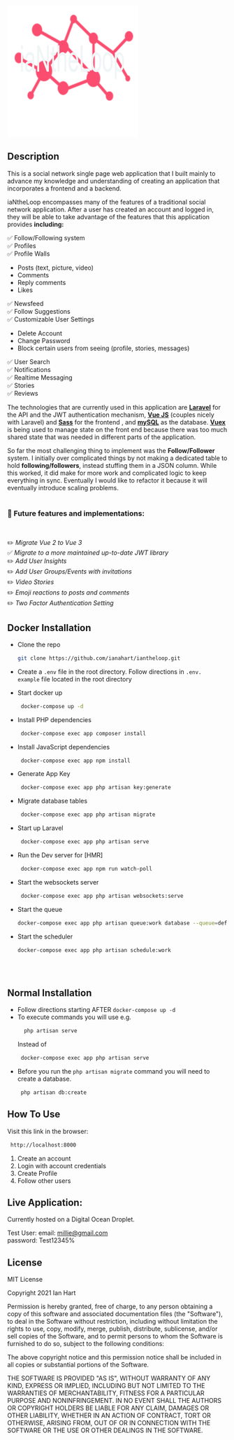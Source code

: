 ![iaNtheLoop logo](/resources/assets/iantheloop_README_logo.png)

## Description


This is a social network single page web application that I built mainly to advance my knowledge and understanding of creating an application that incorporates a frontend and a backend.

iaNtheLoop encompasses many of the features of a traditional social network application. After a user has created an account and logged in, they will be able to take advantage of the features that this application provides **including:**

 ✅ Follow/Following system </br>
 ✅ Profiles</br>
 ✅ Profile Walls</br>
 - Posts (text, picture, video)
 - Comments
 - Reply comments
 - Likes

 ✅ Newsfeed </br>
 ✅ Follow Suggestions </br>
 ✅ Customizable User Settings</br>
 - Delete Account
 - Change Password
 - Block certain users from seeing (profile, stories, messages)

 ✅ User Search </br>
 ✅ Notifications </br>
 ✅ Realtime Messaging </br>
 ✅ Stories </br>
 ✅ Reviews</br>


 The technologies that are currently used in this application are [**Laravel**](https://laravel.com/)  for the API and the JWT authentication mechanism, [**Vue JS**](https://vuejs.org/) (couples nicely with Laravel) and [**Sass**](https://sass-lang.com/) for the frontend , and [**mySQL**](https://www.mysql.com/) as the database. [**Vuex**](https://vuex.vuejs.org/) is being used to manage state on the front end because there was too much shared state that was needed in different parts of the application.

 So far the most challenging thing to implement was the **Follow/Follower** system. I initially over complicated things by not making a dedicated table to hold **following/followers**, instead stuffing them in a JSON column. While this worked, it did make for more work and complicated logic to keep everything in sync. Eventually I would like to refactor it because it will eventually introduce scaling problems.
<br>
<br>
 ### 🔮 Future features and implementations:
<br>

✏️ *Migrate Vue 2 to Vue 3* <br>
✅ *Migrate to a more maintained up-to-date JWT library* <br>
✏️ *Add User Insights* <br>
✏️ *Add User Groups/Events with invitations* <br>
✏️ *Video Stories* <br>
✏️ *Emoji reactions to posts and comments* <br>
✏️ *Two Factor Authentication Setting* <br>







## Docker Installation

- Clone the repo
   ````sh
   git clone https://github.com/ianahart/iantheloop.git
   ````
- Create a ````.env```` file in the root directory. Follow directions in ````.env.        example```` file located in the root directory

- Start docker up
   ````sh
    docker-compose up -d
   ````

- Install PHP dependencies
   ````sh
    docker-compose exec app composer install
   ````
- Install JavaScript dependencies
   ````sh
    docker-compose exec app npm install
   ````

- Generate App Key
    ````sh
     docker-compose exec app php artisan key:generate
   ````
- Migrate database tables
  ````sh
   docker-compose exec app php artisan migrate
  ````
- Start up Laravel
  ````sh
   docker-compose exec app php artisan serve
  ````
- Run the Dev server for [HMR]
  ````sh
   docker-compose exec app npm run watch-poll
  ````
- Start the websockets server
  ````sh
   docker-compose exec app php artisan websockets:serve
  ````
- Start the queue
  ````sh
  docker-compose exec app php artisan queue:work database --queue=default,interactions,stories
  ````
- Start the scheduler
  ````sh
  docker-compose exec app php artisan schedule:work
<br>
<br>

## Normal Installation
- Follow directions starting AFTER ``docker-compose up -d``
- To execute commands you will use e.g.
   ````sh
     php artisan serve
   ````
   Instead of
   ````sh
    docker-compose exec app php artisan serve
   ````
- Before you run the ````php artisan migrate```` command you will need to create a database.
   ````sh
    php artisan db:create
   ````


## How To Use
   Visit this link in the browser:
   ````sh
    http://localhost:8000
   ````

1. Create an account
2. Login with account credentials
3. Create Profile
4. Follow other users

## Live Application:
 Currently hosted on a Digital Ocean Droplet.

 Test User:
 email: millie@gmail.com <br>
 password: Test12345%

## License

MIT License

Copyright 2021 Ian Hart

Permission is hereby granted, free of charge, to any person obtaining a copy
of this software and associated documentation files (the "Software"), to deal
in the Software without restriction, including without limitation the rights
to use, copy, modify, merge, publish, distribute, sublicense, and/or sell
copies of the Software, and to permit persons to whom the Software is
furnished to do so, subject to the following conditions:

The above copyright notice and this permission notice shall be included in all
copies or substantial portions of the Software.

THE SOFTWARE IS PROVIDED "AS IS", WITHOUT WARRANTY OF ANY KIND, EXPRESS OR
IMPLIED, INCLUDING BUT NOT LIMITED TO THE WARRANTIES OF MERCHANTABILITY,
FITNESS FOR A PARTICULAR PURPOSE AND NONINFRINGEMENT. IN NO EVENT SHALL THE
AUTHORS OR COPYRIGHT HOLDERS BE LIABLE FOR ANY CLAIM, DAMAGES OR OTHER
LIABILITY, WHETHER IN AN ACTION OF CONTRACT, TORT OR OTHERWISE, ARISING FROM,
OUT OF OR IN CONNECTION WITH THE SOFTWARE OR THE USE OR OTHER DEALINGS IN THE
SOFTWARE.
